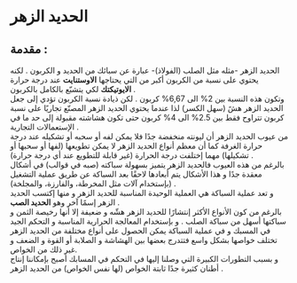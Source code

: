 # الحديد الزهر  
## مقدمة :  
الحديد الزهر -مثله مثل الصلب (الفولاذ)- عبارة عن سبائك من الحديد و الكربون .  لكنه يحتوي على نسبة من الكربون أكبر من التي يحتاجها **الاوستنايت** عند درجة حرارة **الايوتيكتك** لكي يتشبّع بالكامل بالكربون .   
وتكون هذه النسبة بين 2% الى 6,67% كربون . لكن ذيادة نسبة الكربون تؤدي إلى جعل الحديد الزهر هشً (سهل الكسر) لذا عندما يحتوي الحديد الزهر المصنّع تجاريًا على نسبة كربون تتراوح فقط بين 2.5% الى 4% كربون حتى تكون هشاشته مقبولة إلى حد ما في الإستعمالات التجارية .  
من عيوب الحديد الزهر أن ليونته منخفضة جدًا فلا يمكن لفه أو سحبه أو  تشكيله عند درجة حرارة الغرفة كما أن معظم أنواع الحديد الزهر لا يمكن تطويعها (لفها أو سحبها أو تشكيلها) مهما إختلفت درجة الحرارة (غير قابلة للتطويع عند أي درجة حرارة) .  
بالرغم من هذه العيوب فالحديد الزهر يتميز بسهولة سباكته (صبه في قوالب) في أشكال معقدة جدًا و هذا الأشكال يتم أبعادها لاحقًا بعد السباكة عن طريق عملية التشغيل (بإستخدام آلات مثل المخرطة، والفارزة، والمجلخة) .  
و تعد عملية السباكة هي العملية الوحيدة المناسبة للحديد الزهر و منها إكتسب الحديد الزهر إسمًا آخر وهو **الحديد الصب** .  
بالرغم من كون الأنواع الأكثر إنتشارًا للحديد الزهر هشّه و ضعيفة إلا أنها رخيصة الثمن و سباكتها أسهل من سباكة الصلب . و بإستخدام المعالجة الحرارية المناسبة و التحكم الجيد في المسبك و في عملية السباكة يمكن الحصول على أنواع مختلفة من الحديد الزهر تختلف خواصها بشكل واسع فتتدرج بعضها بين الهشاشة و الصلابة أو القوة و الضعف و غير ذلك من الخواص.  
و بسبب التطورات الكبيرة التي وصلنا إليها في التحكم في المسابك أصبح بإمكاننا إنتاج أطنان كثيرة جدًا ثابتة الخواص (لها نفس الخواص) من الحديد الزهر .  
